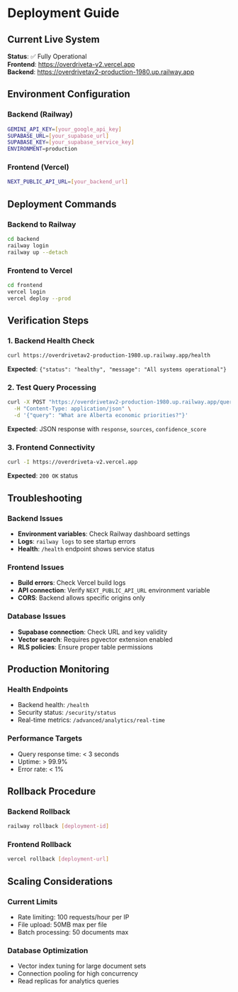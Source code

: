 # Deployment Guide

## Current Live System

**Status**: ✅ Fully Operational  
**Frontend**: https://overdriveta-v2.vercel.app  
**Backend**: https://overdrivetav2-production-1980.up.railway.app

## Environment Configuration

### Backend (Railway)
```bash
GEMINI_API_KEY=[your_google_api_key]
SUPABASE_URL=[your_supabase_url] 
SUPABASE_KEY=[your_supabase_service_key]
ENVIRONMENT=production
```

### Frontend (Vercel)
```bash
NEXT_PUBLIC_API_URL=[your_backend_url]
```

## Deployment Commands

### Backend to Railway
```bash
cd backend
railway login
railway up --detach
```

### Frontend to Vercel
```bash
cd frontend
vercel login
vercel deploy --prod
```

## Verification Steps

### 1. Backend Health Check
```bash
curl https://overdrivetav2-production-1980.up.railway.app/health
```
**Expected**: `{"status": "healthy", "message": "All systems operational"}`

### 2. Test Query Processing
```bash
curl -X POST "https://overdrivetav2-production-1980.up.railway.app/query/" \
  -H "Content-Type: application/json" \
  -d '{"query": "What are Alberta economic priorities?"}'
```
**Expected**: JSON response with `response`, `sources`, `confidence_score`

### 3. Frontend Connectivity
```bash
curl -I https://overdriveta-v2.vercel.app
```
**Expected**: `200 OK` status

## Troubleshooting

### Backend Issues
- **Environment variables**: Check Railway dashboard settings
- **Logs**: `railway logs` to see startup errors
- **Health**: `/health` endpoint shows service status

### Frontend Issues
- **Build errors**: Check Vercel build logs
- **API connection**: Verify `NEXT_PUBLIC_API_URL` environment variable
- **CORS**: Backend allows specific origins only

### Database Issues
- **Supabase connection**: Check URL and key validity
- **Vector search**: Requires pgvector extension enabled
- **RLS policies**: Ensure proper table permissions

## Production Monitoring

### Health Endpoints
- Backend health: `/health`
- Security status: `/security/status`
- Real-time metrics: `/advanced/analytics/real-time`

### Performance Targets
- Query response time: < 3 seconds
- Uptime: > 99.9%
- Error rate: < 1%

## Rollback Procedure

### Backend Rollback
```bash
railway rollback [deployment-id]
```

### Frontend Rollback
```bash
vercel rollback [deployment-url]
```

## Scaling Considerations

### Current Limits
- Rate limiting: 100 requests/hour per IP
- File upload: 50MB max per file
- Batch processing: 50 documents max

### Database Optimization
- Vector index tuning for large document sets
- Connection pooling for high concurrency
- Read replicas for analytics queries 